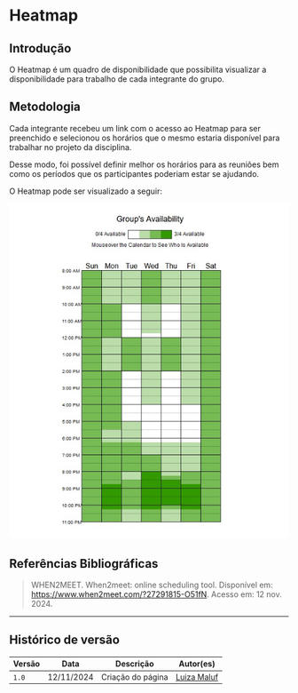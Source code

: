 # __Heatmap__

## __Introdução__

O Heatmap é um quadro de disponibilidade que possibilita visualizar a disponibilidade para trabalho de cada integrante do grupo.

## __Metodologia__

Cada integrante recebeu um link com o acesso ao Heatmap para ser preenchido e selecionou os horários que o mesmo estaria disponível para trabalhar no projeto da disciplina.

Desse modo, foi possível definir melhor os horários para as reuniões bem como os períodos que os participantes poderiam estar se ajudando.

O Heatmap pode ser visualizado a seguir:

![Heatmap](../assets/graficos/heatmap.png)


## __Referências Bibliográficas__

>WHEN2MEET. When2meet: online scheduling tool. Disponível em: https://www.when2meet.com/?27291815-O51fN. Acesso em: 12 nov. 2024.


---
## Histórico de versão

| Versão |    Data    |      Descrição      |             Autor(es)                        |
|--------|------------|---------------------|----------------------------------------------|
| `1.0`  | 12/11/2024 | Criação do página | [Luiza Maluf](https://github.com/LuizaMaluf) |